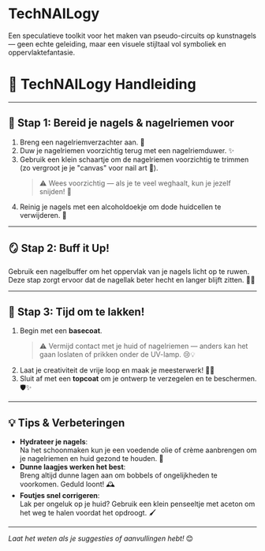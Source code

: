 # TechNAILogy
Een speculatieve toolkit voor het maken van pseudo-circuits op kunstnagels — geen echte geleiding, maar een visuele stijltaal vol symboliek en oppervlaktefantasie.

# 💅 TechNAILogy Handleiding

---

## 🧼 Stap 1: Bereid je nagels & nagelriemen voor

1. Breng een nagelriemverzachter aan. 🧴  
2. Duw je nagelriemen voorzichtig terug met een nagelriemduwer. ✨  
3. Gebruik een klein schaartje om de nagelriemen voorzichtig te trimmen (zo vergroot je je "canvas" voor nail art 🎨).  
   > ⚠️ Wees voorzichtig — als je te veel weghaalt, kun je jezelf snijden! 😬  
4. Reinig je nagels met een alcoholdoekje om dode huidcellen te verwijderen. 🧼  

---

## 🪞 Stap 2: Buff it Up!

Gebruik een nagelbuffer om het oppervlak van je nagels licht op te ruwen.  
Deze stap zorgt ervoor dat de nagellak beter hecht en langer blijft zitten. 💪✨  

---

## 🎨 Stap 3: Tijd om te lakken!

1. Begin met een **basecoat**.  
   > ⚠️ Vermijd contact met je huid of nagelriemen — anders kan het gaan loslaten of prikken onder de UV-lamp. 😢💡  
2. Laat je creativiteit de vrije loop en maak je meesterwerk! 💅🎨  
3. Sluit af met een **topcoat** om je ontwerp te verzegelen en te beschermen. 🛡️✨  

---

## 💡 Tips & Verbeteringen

- **Hydrateer je nagels**:  
  Na het schoonmaken kun je een voedende olie of crème aanbrengen om je nagelriemen en huid gezond te houden. 🌿  
- **Dunne laagjes werken het best**:  
  Breng altijd dunne lagen aan om bobbels of ongelijkheden te voorkomen. Geduld loont! 🕰️  
- **Foutjes snel corrigeren**:  
  Lak per ongeluk op je huid? Gebruik een klein penseeltje met aceton om het weg te halen voordat het opdroogt. 🖌️  

---

*Laat het weten als je suggesties of aanvullingen hebt!* 😊

